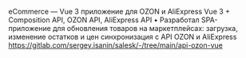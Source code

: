 eCommerce — Vue 3 приложение для OZON и AliExpress
Vue 3 + Composition API, OZON API, AliExpress API
• Разработал SPA-приложение для обновления товаров на маркетплейсах:
загрузка, изменение остатков и цен 
синхронизация с API OZON и AliExpress
https://gitlab.com/sergey.isanin/salesk/-/tree/main/api-ozon-vue